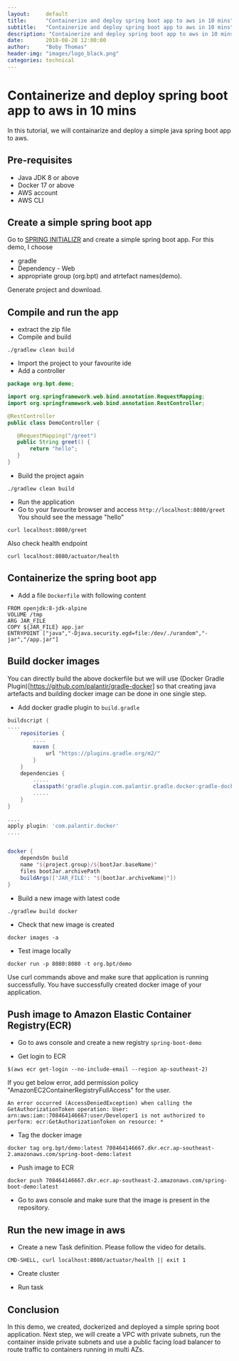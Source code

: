 ```yaml
---
layout:     default
title:      "Containerize and deploy spring boot app to aws in 10 mins"
subtitle:   "Containerize and deploy spring boot app to aws in 10 mins"
description: "Containerize and deploy spring boot app to aws in 10 mins"
date:       2018-08-20 12:00:00
author:     "Boby Thomas"
header-img: "images/logo_black.png"
categories: technical
---
```



# Containerize and deploy spring boot app to aws in 10 mins
In this tutorial, we will containarize and deploy a simple java spring boot app to aws.

## Pre-requisites
 - Java JDK 8 or above
 - Docker 17 or above
 - AWS account 
 - AWS CLI

## Create a simple spring boot app
Go to [SPRING INITIALIZR](https://start.spring.io/) and create a simple spring boot app. 
For this demo, I choose
 - gradle
 - Dependency - Web
 - appropriate group (org.bpt) and atrtefact names(demo). 

 Generate project and download.

## Compile and run the app 
 - extract the zip file
 - Compile and build
 
 ```shell
 ./gradlew clean build
 ```
 - Import the project to your favourite ide
 - Add a controller

 ```java
package org.bpt.demo;

import org.springframework.web.bind.annotation.RequestMapping;
import org.springframework.web.bind.annotation.RestController;

@RestController
public class DemoController {

    @RequestMapping("/greet")
    public String greet() {
        return "hello";
    }
}

 ```
 - Build the project again
```
./gradlew clean build
```
 - Run the application
 - Go to your favourite browser and access `http://localhost:8080/greet` You should see the message "hello"


```
curl localhost:8080/greet
```
Also check health endpoint

```
curl localhost:8080/actuator/health
```


## Containerize the spring boot app

 - Add a file `Dockerfile` with following content

```
FROM openjdk:8-jdk-alpine
VOLUME /tmp
ARG JAR_FILE
COPY ${JAR_FILE} app.jar
ENTRYPOINT ["java","-Djava.security.egd=file:/dev/./urandom","-jar","/app.jar"]

```

## Build docker images

You can directly build the above dockerfile but we will use (Docker Gradle Plugin)[https://github.com/palantir/gradle-docker] so that creating java artefacts and building docker image can be done in one single step.



- Add docker gradle plugin to `build.gradle`

```groovy
buildscript {
....
	repositories {
        ....
		maven {
			url "https://plugins.gradle.org/m2/"
		}
	}
	dependencies {
        .....
		classpath('gradle.plugin.com.palantir.gradle.docker:gradle-docker:0.13.0')
        .....
	}
}

....
apply plugin: 'com.palantir.docker'
....


docker {
	dependsOn build
	name "${project.group}/${bootJar.baseName}"
	files bootJar.archivePath
	buildArgs(['JAR_FILE': "${bootJar.archiveName}"])
}


```
- Build a new image with latest code
```
./gradlew build docker
```

- Check that new image is created

```
docker images -a
```

- Test image locally

```
docker run -p 8080:8080 -t org.bpt/demo
```

Use curl commands above and make sure that application is running successfully. You have successfully created docker image of your application.


## Push image to Amazon Elastic Container Registry(ECR)

- Go to aws console and create a new registry ```spring-boot-demo```

- Get login to ECR

```
$(aws ecr get-login --no-include-email --region ap-southeast-2)
```


If you get below error, add permission policy "AmazonEC2ContainerRegistryFullAccess" for the user.

```
An error occurred (AccessDeniedException) when calling the GetAuthorizationToken operation: User: arn:aws:iam::708464146667:user/Developer1 is not authorized to perform: ecr:GetAuthorizationToken on resource: *
```

- Tag the docker image

```
docker tag org.bpt/demo:latest 708464146667.dkr.ecr.ap-southeast-2.amazonaws.com/spring-boot-demo:latest
```

- Push image to ECR
```
docker push 708464146667.dkr.ecr.ap-southeast-2.amazonaws.com/spring-boot-demo:latest
```

- Go to aws console and make sure that the image is present in the repository.

## Run the new image in aws

- Create a new Task definition. Please follow the video for details.

```
CMD-SHELL, curl localhost:8080/actuator/health || exit 1
```


- Create cluster

- Run task


## Conclusion
In this demo, we created, dockerized and deployed a simple spring boot application. Next step, we will create a VPC with private subnets, run the container inside  private subnets and use a public facing load balancer to route traffic to containers running in multi AZs.